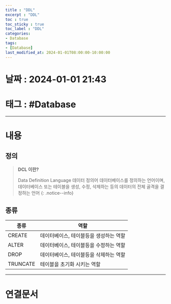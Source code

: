 ```yaml
---
title : "DDL"
excerpt : "DDL"
toc : true
toc_sticky : true
toc_label : "DDL"
categories:
- Database
tags:
- [Database]
last_modified_at: 2024-01-01T08:00:00-10:00:00
---
```


# 날짜 : 2024-01-01 21:43

# 태그 : #Database
---

# 내용

## 정의
> **DCL 이란?**
>
> Data Definition Language
> 데이터 정의어
> 데이터베이스를 정의하는 언어이며, 데이터베이스 또는 테이블을 생성, 수정, 삭제하는 등의 데이터의 전체 골격을 결정하는 언어
{: .notice--info}

## 종류

| 종류 | 역할 |
| ---- | ---- |
| CREATE | 데이터베이스, 테이블등을 생성하는 역할 |
| ALTER | 데이터베이스, 테이블등을 수정하는 역할 |
| DROP | 데이터베이스, 테이블등을 삭제하는 역할 |
| TRUNCATE | 테이블을 초기화 시키는 역할 |

---

# 연결문서
